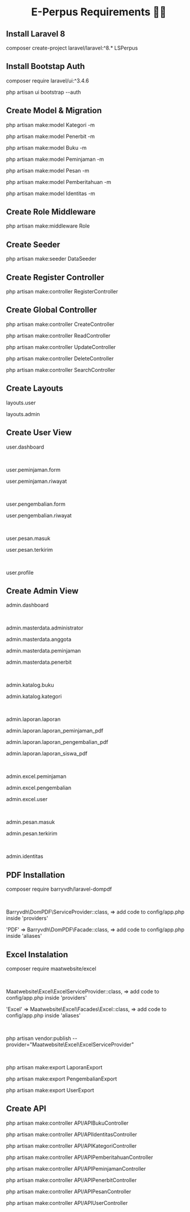 <h1 align="center">E-Perpus Requirements 🗿🍷</h1>

## Install Laravel 8

<p>composer create-project laravel/laravel:^8.* LSPerpus</p>

## Install Bootstap Auth

<p>composer require laravel/ui:^3.4.6</p>
<p>php artisan ui bootstrap --auth</p>

## Create Model & Migration

<p>php artisan make:model Kategori -m</p>
<p>php artisan make:model Penerbit -m</p>
<p>php artisan make:model Buku -m</p>
<p>php artisan make:model Peminjaman -m</p>
<p>php artisan make:model Pesan -m</p>
<p>php artisan make:model Pemberitahuan -m</p>
<p>php artisan make:model Identitas -m</p>

## Create Role Middleware

<p>php artisan make:middleware Role</p>

## Create Seeder

<p>php artisan make:seeder DataSeeder</P>

## Create Register Controller

<p>php artisan make:controller RegisterController</p>

## Create Global Controller

<p>php artisan make:controller CreateController</p>
<p>php artisan make:controller ReadController</p>
<p>php artisan make:controller UpdateController</p>
<p>php artisan make:controller DeleteController</p>
<p>php artisan make:controller SearchController</p>

## Create Layouts 

<p>layouts.user</p>
<p>layouts.admin</p>

## Create User View

<p>user.dashboard</p>
<br>
<p>user.peminjaman.form</p>
<p>user.peminjaman.riwayat</p>
<br>
<p>user.pengembalian.form</p>
<p>user.pengembalian.riwayat</p>
<br>
<p>user.pesan.masuk</p>
<p>user.pesan.terkirim</p>
<br>
<p>user.profile</p>

## Create Admin View

<p>admin.dashboard</p>
<br>
<p>admin.masterdata.administrator</p>
<p>admin.masterdata.anggota</p>
<p>admin.masterdata.peminjaman</p>
<p>admin.masterdata.penerbit</p>
<br>
<p>admin.katalog.buku</p>
<p>admin.katalog.kategori</p>
<br>
<p>admin.laporan.laporan</p>
<p>admin.laporan.laporan_peminjaman_pdf</p>
<p>admin.laporan.laporan_pengembalian_pdf</p>
<p>admin.laporan.laporan_siswa_pdf</p>
<br>
<p>admin.excel.peminjaman</p>
<p>admin.excel.pengembalian</p>
<p>admin.excel.user</p>
<br>
<p>admin.pesan.masuk</p>
<p>admin.pesan.terkirim</p>
<br>
<p>admin.identitas</p>

## PDF Installation

<p>composer require barryvdh/laravel-dompdf</p>
<br>
<p>Barryvdh\DomPDF\ServiceProvider::class, => add code to config/app.php inside 'providers'</p>
<p>'PDF' => Barryvdh\DomPDF\Facade::class, => add code to config/app.php inside 'aliases'</p>

## Excel Instalation

<p>composer require maatwebsite/excel</p>
<br>
<p>Maatwebsite\Excel\ExcelServiceProvider::class, => add code to config/app.php inside 'providers'</p>
<p>'Excel' => Maatwebsite\Excel\Facades\Excel::class, => add code to config/app.php inside 'aliases'</p>
<br>
<p>php artisan vendor:publish --provider="Maatwebsite\Excel\ExcelServiceProvider"</p>
<br>
<p>php artisan make:export LaporanExport</p>
<p>php artisan make:export PengembalianExport</p>
<p>php artisan make:export UserExport</p>

## Create API

<p>php artisan make:controller API/APIBukuController</p>
<p>php artisan make:controller API/APIIdentitasController</p>
<p>php artisan make:controller API/APIKategoriController</p>
<p>php artisan make:controller API/APIPemberitahuanController</p>
<p>php artisan make:controller API/APIPeminjamanController</p>
<p>php artisan make:controller API/APIPenerbitController</p>
<p>php artisan make:controller API/APIPesanController</p>
<p>php artisan make:controller API/APIUserController</p>

